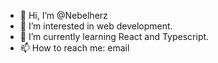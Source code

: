 - 👋 Hi, I’m @Nebelherz
- 👀 I’m interested in web development. 
- 🌱 I’m currently learning React and Typescript.
- 📫 How to reach me: email

<!---
Nebelherz/Nebelherz is a ✨ special ✨ repository because its `README.md` (this file) appears on your GitHub profile.
You can click the Preview link to take a look at your changes.
--->
